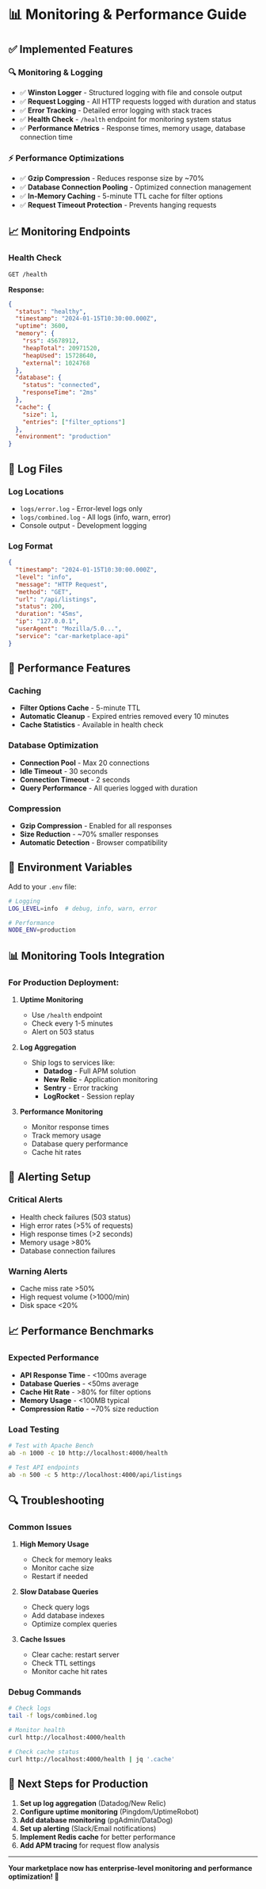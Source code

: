 # 📊 Monitoring & Performance Guide

## ✅ Implemented Features

### 🔍 **Monitoring & Logging**
- ✅ **Winston Logger** - Structured logging with file and console output
- ✅ **Request Logging** - All HTTP requests logged with duration and status
- ✅ **Error Tracking** - Detailed error logging with stack traces
- ✅ **Health Check** - `/health` endpoint for monitoring system status
- ✅ **Performance Metrics** - Response times, memory usage, database connection time

### ⚡ **Performance Optimizations**
- ✅ **Gzip Compression** - Reduces response size by ~70%
- ✅ **Database Connection Pooling** - Optimized connection management
- ✅ **In-Memory Caching** - 5-minute TTL cache for filter options
- ✅ **Request Timeout Protection** - Prevents hanging requests

## 📈 **Monitoring Endpoints**

### Health Check
```bash
GET /health
```

**Response:**
```json
{
  "status": "healthy",
  "timestamp": "2024-01-15T10:30:00.000Z",
  "uptime": 3600,
  "memory": {
    "rss": 45678912,
    "heapTotal": 20971520,
    "heapUsed": 15728640,
    "external": 1024768
  },
  "database": {
    "status": "connected",
    "responseTime": "2ms"
  },
  "cache": {
    "size": 1,
    "entries": ["filter_options"]
  },
  "environment": "production"
}
```

## 📝 **Log Files**

### Log Locations
- `logs/error.log` - Error-level logs only
- `logs/combined.log` - All logs (info, warn, error)
- Console output - Development logging

### Log Format
```json
{
  "timestamp": "2024-01-15T10:30:00.000Z",
  "level": "info",
  "message": "HTTP Request",
  "method": "GET",
  "url": "/api/listings",
  "status": 200,
  "duration": "45ms",
  "ip": "127.0.0.1",
  "userAgent": "Mozilla/5.0...",
  "service": "car-marketplace-api"
}
```

## 🚀 **Performance Features**

### Caching
- **Filter Options Cache** - 5-minute TTL
- **Automatic Cleanup** - Expired entries removed every 10 minutes
- **Cache Statistics** - Available in health check

### Database Optimization
- **Connection Pool** - Max 20 connections
- **Idle Timeout** - 30 seconds
- **Connection Timeout** - 2 seconds
- **Query Performance** - All queries logged with duration

### Compression
- **Gzip Compression** - Enabled for all responses
- **Size Reduction** - ~70% smaller responses
- **Automatic Detection** - Browser compatibility

## 🔧 **Environment Variables**

Add to your `.env` file:
```bash
# Logging
LOG_LEVEL=info  # debug, info, warn, error

# Performance
NODE_ENV=production
```

## 📊 **Monitoring Tools Integration**

### For Production Deployment:

1. **Uptime Monitoring**
   - Use `/health` endpoint
   - Check every 1-5 minutes
   - Alert on 503 status

2. **Log Aggregation**
   - Ship logs to services like:
     - **Datadog** - Full APM solution
     - **New Relic** - Application monitoring
     - **Sentry** - Error tracking
     - **LogRocket** - Session replay

3. **Performance Monitoring**
   - Monitor response times
   - Track memory usage
   - Database query performance
   - Cache hit rates

## 🚨 **Alerting Setup**

### Critical Alerts
- Health check failures (503 status)
- High error rates (>5% of requests)
- High response times (>2 seconds)
- Memory usage >80%
- Database connection failures

### Warning Alerts
- Cache miss rate >50%
- High request volume (>1000/min)
- Disk space <20%

## 📈 **Performance Benchmarks**

### Expected Performance
- **API Response Time** - <100ms average
- **Database Queries** - <50ms average
- **Cache Hit Rate** - >80% for filter options
- **Memory Usage** - <100MB typical
- **Compression Ratio** - ~70% size reduction

### Load Testing
```bash
# Test with Apache Bench
ab -n 1000 -c 10 http://localhost:4000/health

# Test API endpoints
ab -n 500 -c 5 http://localhost:4000/api/listings
```

## 🔍 **Troubleshooting**

### Common Issues
1. **High Memory Usage**
   - Check for memory leaks
   - Monitor cache size
   - Restart if needed

2. **Slow Database Queries**
   - Check query logs
   - Add database indexes
   - Optimize complex queries

3. **Cache Issues**
   - Clear cache: restart server
   - Check TTL settings
   - Monitor cache hit rates

### Debug Commands
```bash
# Check logs
tail -f logs/combined.log

# Monitor health
curl http://localhost:4000/health

# Check cache status
curl http://localhost:4000/health | jq '.cache'
```

## 🎯 **Next Steps for Production**

1. **Set up log aggregation** (Datadog/New Relic)
2. **Configure uptime monitoring** (Pingdom/UptimeRobot)
3. **Add database monitoring** (pgAdmin/DataDog)
4. **Set up alerting** (Slack/Email notifications)
5. **Implement Redis cache** for better performance
6. **Add APM tracing** for request flow analysis

---

**Your marketplace now has enterprise-level monitoring and performance optimization! 🚀**
